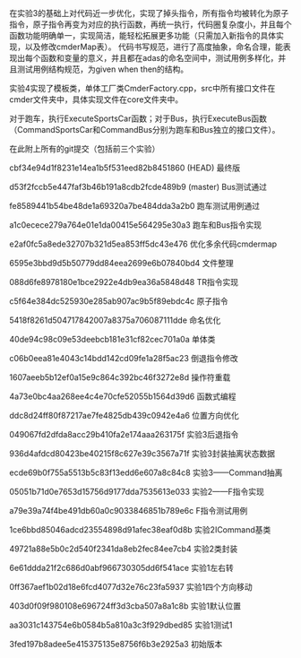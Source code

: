 在实验3的基础上对代码近一步优化，实现了掉头指令，所有指令均被转化为原子指令，原子指令再变为对应的执行函数，再统一执行，代码圈复杂度小，并且每个函数功能明确单一，实现简洁，能轻松拓展更多功能（只需加入新指令的具体实现，以及修改cmderMap表）。
代码书写规范，进行了高度抽象，命名合理，能表现出每个函数和变量的意义，并且都在adas的命名空间中，测试用例多样化，并且测试用例结构规范，为given when then的结构。

实验4实现了模板类，单体工厂类CmderFactory.cpp，src中所有接口文件在cmder文件夹中，具体实现文件在core文件夹中。

对于跑车，执行ExecuteSportsCar函数；对于Bus，执行ExecuteBus函数（CommandSportsCar和CommandBus分别为跑车和Bus独立的接口文件）。

在此附上所有的git提交（包括前三个实验）

cbf34e94d1f8231e14ea1b5f531eed82b8451860 (HEAD) 最终版

d53f2fccb5e447faf3b46b191a8cdb2fcde489b9 (master) Bus测试通过

fe8589441b54be48de1a69320a7be484dda3a2b0 跑车测试用例通过

a1c0ecece279a764e01e1da00415e564295e30a3 跑车和Bus指令实现

e2af0fc5a8ede32707b321d5ea853ff5dc43e476 优化多余代码cmdermap

6595e3bbd9d5b50779dd84eea2699e6b07840bd4 文件整理

088d6fe8978180e1bce2922e4db9ea36a5848d48 TR指令实现

c5f64e384dc525930e285ab907ac9b5f89ebdc4c 原子指令

5418f8261d504717842007a8375a706087111dde 命名优化

40de94c98c09e53deebcb181e31cf82cec701a0a 单体类

c06b0eea81e4043c14bdd142cd09fe1a28f5ac23 倒退指令修改

1607aeeb5b12ef0a15e9c864c392bc46f3272e8d 操作符重载

4a73e0bc4aa268ee4c4e70cfe52055b1564d39d6 函数式编程

ddc8d24ff80f87217ae7fe4825db439c0942e4a6 位置方向优化

049067fd2dfda8acc29b410fa2e174aaa263175f 实验3后退指令

936d4afdcd80423be40215f8c627e39c3567a71f 实验3封装抽离状态数据

ecde69b0f755a5513b5c83f13edd6e607a8c84c8 实验3——Command抽离

05051b71d0e7653d15756d9177dda7535613e033 实验2——F指令实现

a79e39a74f4be491db60a0c9033846851b789e6c F指令测试用例

1ce6bbd85046adcd23554898d91afec38eaf0d8b 实验2ICommand基类

49721a88e5b0c2d540f2341da8eb2fec84ee7cb4 实验2类封装

6e61ddda21f2c686d0abf966730305dd6f541ace 实验1左右转

0ff367aef1b02d18e6fcd4077d32e76c23fa5937 实验1四个方向移动

403d0f09f980108e696724ff3d3cba507a8a1c8b 实验1默认位置

aa3031c143754e6b0584b5a810a3c3f929dbed85 实验1测试1

3fed197b8adee5e415375135e8756f6b3e2925a3 初始版本
